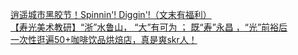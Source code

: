   
[逍遥城市黑胶节！Spinnin&#39;! Diggin&#39;!（文末有福利）](http://www.dianyue.me/archives/970/r6s8wep52jayzqoq/)  
[【寿光美术教研】“浙”水鲁山， “大”有可为 ； 既“寿”永昌 ，“光”前裕后](http://www.dianyue.me/archives/880/taki3i01g40cseam/)  
[一次性逛遍50+咖啡饮品烘焙店，真是爽skr人！](http://www.dianyue.me/archives/949/caehrny15bej5bly/)